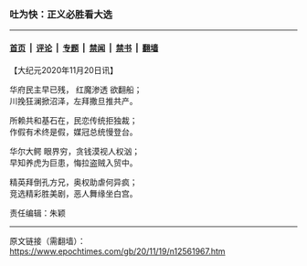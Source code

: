### 吐为快：正义必胜看大选

---

#### [首页](../../../..?n12561967) &nbsp;|&nbsp; [评论](../../../../../epoch-comment?n12561967) &nbsp;|&nbsp; [专题](../../../../../epoch-special?n12561967) &nbsp;|&nbsp; [禁闻](../../../../../epoch-news?n12561967) &nbsp;|&nbsp; [禁书](../../../../../books?n12561967) &nbsp;|&nbsp; [翻墙](https://github.com/gfw-breaker/nogfw/blob/master/README.md?n12561967)


<div class="post_content" id="artbody" itemprop="articleBody">
 <!-- article content begin -->
 <p>
  【大纪元2020年11月20日讯】
 </p>
 <p>
  华府民主早已残，
  <ok href="https://www.epochtimes.com/gb/tag/%E7%BA%A2%E9%AD%94%E6%B8%97%E9%80%8F.html">
   红魔渗透
  </ok>
  欲翻船；
  <br/>
  川挽狂澜掀沼泽，左拜撒旦推共产。
 </p>
 <p>
  所赖共和基石在，民恋传统拒独裁；
  <br/>
  作假有术终是假，媒冠总统慢登台。
 </p>
 <p>
  <ok href="https://www.epochtimes.com/gb/tag/%E5%8D%8E%E5%B0%94%E5%A4%A7%E9%B3%84.html">
   华尔大鳄
  </ok>
  眼界穷，贪钱漠视人权汹；
  <br/>
  早知养虎为巨患，悔拉盗贼入贸中。
 </p>
 <p>
  精英拜倒孔方兄，奥权助虐何异疯；
  <br/>
  竞选精彩胜美剧，恶人舞缘坐白宫。
 </p>
 <p>
  责任编辑：朱颖
 </p>
 <!-- article content end -->
 <div id="below_article_ad">
 </div>
</div>


---

原文链接（需翻墙）：https://www.epochtimes.com/gb/20/11/19/n12561967.htm